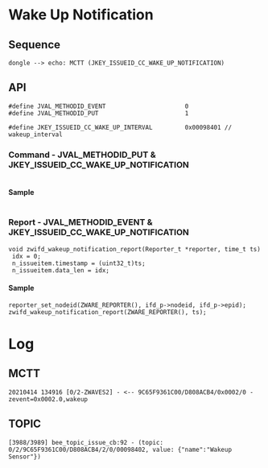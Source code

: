 # Wake Up Notification
## Sequence

   ```sequence
   dongle --> echo: MCTT (JKEY_ISSUEID_CC_WAKE_UP_NOTIFICATION)
   ```

## API
   ```
#define JVAL_METHODID_EVENT                      0
#define JVAL_METHODID_PUT                        1

#define JKEY_ISSUEID_CC_WAKE_UP_INTERVAL         0x00098401 // wakeup_interval
   ```
### Command - JVAL_METHODID_PUT & JKEY_ISSUEID_CC_WAKE_UP_NOTIFICATION
   ```

   ```
#### Sample
   ```

   ```
### Report - JVAL_METHODID_EVENT & JKEY_ISSUEID_CC_WAKE_UP_NOTIFICATION
   ```
void zwifd_wakeup_notification_report(Reporter_t *reporter, time_t ts)
	idx = 0;
	n_issueitem.timestamp = (uint32_t)ts;
	n_issueitem.data_len = idx;
   ```
#### Sample
   ```
reporter_set_nodeid(ZWARE_REPORTER(), ifd_p->nodeid, ifd_p->epid);
zwifd_wakeup_notification_report(ZWARE_REPORTER(), ts);
   ```

# Log
## MCTT
   ```
20210414 134916 [0/2-ZWAVES2] - <-- 9C65F9361C00/D808ACB4/0x0002/0 - zevent=0x0002.0,wakeup
   ```

## TOPIC
   ```
[3988/3989] bee_topic_issue_cb:92 - (topic: 0/2/9C65F9361C00/D808ACB4/2/0/00098402, value: {"name":"Wakeup Sensor"})
   ```
